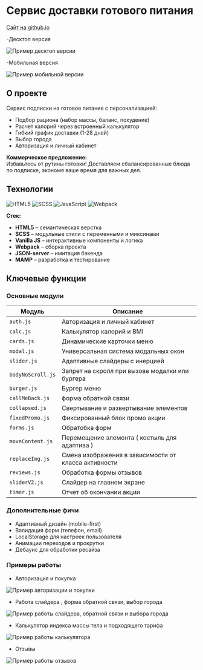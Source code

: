 # Сервис доставки готового питания 

[Сайт на github.io ](https://pixelshino.github.io/FoodSite/)


-Десктоп версия

![Пример десктоп версии](https://media0.giphy.com/media/v1.Y2lkPTc5MGI3NjExY3hjb3V1bnJsZmZjZW1qYW9yMHUxMXB1aDkzOTYycDF4ZjFwOGJicCZlcD12MV9pbnRlcm5hbF9naWZfYnlfaWQmY3Q9Zw/YPrSPW67hQw9q4wAzK/giphy.gif)


-Мобильная версия

![Пример мобильной версии](https://media3.giphy.com/media/v1.Y2lkPTc5MGI3NjExcGx1eDlmbzFsZW1lcmU2OGlsZ2c1bThuc2l3aHJwanFkdnFlMXpmdCZlcD12MV9pbnRlcm5hbF9naWZfYnlfaWQmY3Q9Zw/x6QfBV05642jxsUsfl/giphy.gif)


## О проекте

Сервис подписки на готовое питание с персонализацией:
- Подбор рациона (набор массы, баланс, похудение)
- Расчет калорий через встроенный калькулятор
- Гибкий график доставки (1-28 дней)
- Выбор города
- Авторизация и личный кабинет

**Коммерческое предложение:**  
Избавьтесь от рутины готовки! Доставляем сбалансированные блюда по подписке, экономя ваше время для важных дел.

## Технологии

![HTML5](https://img.shields.io/badge/-HTML5-E34F26?logo=html5&logoColor=white)
![SCSS](https://img.shields.io/badge/-SCSS-CC6699?logo=sass&logoColor=white)
![JavaScript](https://img.shields.io/badge/-JavaScript-F7DF1E?logo=javascript&logoColor=black)
![Webpack](https://img.shields.io/badge/-Webpack-8DD6F9?logo=webpack&logoColor=black)

**Стек:**
- **HTML5** – семантическая верстка
- **SCSS** – модульные стили с переменными и миксинами
- **Vanilla JS** – интерактивные компоненты и логика
- **Webpack** – сборка проекта
- **JSON-server** – имитация бэкенда
- **MAMP** – разработка и тестирование 

## Ключевые функции

### Основные модули
| Модуль           | Описание                              |
|------------------|---------------------------------------|
| `auth.js`        | Авторизация и личный кабинет         |
| `calc.js`        | Калькулятор калорий и BMI            |
| `cards.js`       | Динамические карточки меню           |
| `modal.js`       | Универсальная система модальных окон |
| `slider.js`      | Адаптивные слайдеры с инерцией       |
| `bodyNoScroll.js`    | Запрет на скролл  при вызове модалки или бургера            |
| `burger.js`    | Бургер меню          |
| `callMeBack.js`    | форма обратной связи          |
| `collapsed.js`    | Свертывание и развертывание элементов            |
| `fixedPromo.js`    | Фиксированный блок промо акции           |
| `forms.js`    | Обратобка форм            |
| `moveContent.js`    | Перемещение элемента ( костыль для адаптива )           |
| `replaceImg.js`    | Смена изображения в зависимости от класса активности           |
| `reviews.js`    | Обработка формы отзывов           |
| `sliderV2.js`    | Слайдер на главном экране           |
| `timer.js`    | Отчет об окончании акции           |

### Дополнительные фичи
- Адаптивный дизайн (mobile-first)
- Валидация форм (телефон, email)
- LocalStorage для настроек пользователя
- Анимации переходов и прокрутки
- Дебаунс для обработки ресайза

### Примеры работы
- Авторизация и покупка

![Пример авторизации и покупки](https://media2.giphy.com/media/v1.Y2lkPTc5MGI3NjExYmw4ZmFiaTh0cHpmeGJqd3VseTFncDEzMmE3eHpuamIwbjNobGJsOSZlcD12MV9pbnRlcm5hbF9naWZfYnlfaWQmY3Q9Zw/2w7mB8iG4bzBZcoV42/giphy.gif)


- Работа слайдера , форма обратной связи, выбор города

![Пример работы слайдера, обратной связи и выбора города](https://media1.giphy.com/media/v1.Y2lkPTc5MGI3NjExMWU1dWJ1cXE0MTE4YThiZG9yaTN1cW10aGNyYmwwZnRva3h2dzJ2dyZlcD12MV9pbnRlcm5hbF9naWZfYnlfaWQmY3Q9Zw/0EbOXT4WAnMrQMppdL/giphy.gif)


- Калькулятор индекса массы тела и подходящего тарифа

![Пример работы калькулятора](https://media4.giphy.com/media/v1.Y2lkPTc5MGI3NjExYmlvM2d3cnZhbnNxYzZwMmltd3R6Y3BhY3N5MWRmdjA4MjNvZnVzaSZlcD12MV9pbnRlcm5hbF9naWZfYnlfaWQmY3Q9Zw/WxsLrGGrmHPFYrY1GO/giphy.gif)



- Отзывы

![Пример работы отзывов](https://media4.giphy.com/media/v1.Y2lkPTc5MGI3NjExYXJhM2RoYzU2Z2E2NDUxaHV3eXZkbjlkN2JnN2NzY3BkYmtrNjJnaiZlcD12MV9pbnRlcm5hbF9naWZfYnlfaWQmY3Q9Zw/qSziQ0dMxmwa92IG83/giphy.gif)



